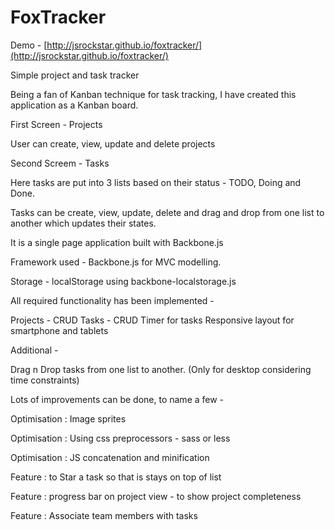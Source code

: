 FoxTracker
==========

Demo - [http://jsrockstar.github.io/foxtracker/](http://jsrockstar.github.io/foxtracker/)


Simple project and task tracker

Being a fan of Kanban technique for task tracking, I have created this application as a Kanban board.

First Screen - Projects 

User can create, view, update and delete projects

Second Screem - Tasks

Here tasks are put into 3 lists based on their status - TODO, Doing and Done.

Tasks can be create, view, update, delete and drag and drop from one list to another which updates their states.

It is a single page application built with Backbone.js

Framework used - Backbone.js for MVC modelling.

Storage - localStorage using backbone-localstorage.js 

All required functionality has been implemented - 

Projects - CRUD
Tasks - CRUD
Timer for tasks
Responsive layout for smartphone and tablets

Additional - 

Drag n Drop tasks from one list to another. (Only for desktop considering time constraints)


Lots of improvements can be done, to name a few - 

Optimisation : Image sprites

Optimisation : Using css preprocessors - sass or less

Optimisation : JS concatenation and minification

Feature : to Star a task so that is stays on top of list

Feature : progress bar on project view - to show project completeness

Feature : Associate team members with tasks
